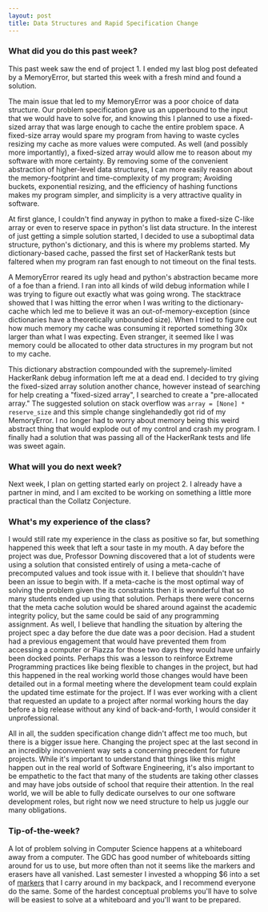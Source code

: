 ```yaml
---
layout: post
title: Data Structures and Rapid Specification Change
---
```


### What did you do this past week? ###

This past week saw the end of project 1. I ended my last blog post defeated by a MemoryError, but started this week with
a fresh mind and found a solution.

The main issue that led to my MemoryError was a poor choice of data structure. Our problem
specification gave us an upperbound to the input that we would have to solve for, and knowing this I planned to use a
fixed-sized array that was large enough to cache the entire problem space. A fixed-size array would spare my program from
having to waste cycles resizing my cache as more values were computed. As well (and possibly more importantly), a fixed-sized array would
allow me to reason about my software with more certainty. By removing some of the convenient abstraction of higher-level data structures,
I can more easily reason about the memory-footprint and time-complexity of my program; Avoiding buckets, exponential
resizing, and the efficiency of hashing functions makes my program simpler, and simplicity is a very attractive quality in software.

At first glance, I couldn't find anyway in python to make a fixed-size C-like array or even to reserve space in python's list data structure.
In the interest of just getting a simple solution started, I decided to use a suboptimal data structure, python's dictionary, and this is
where my problems started. My dictionary-based cache, passed the first set of HackerRank tests but faltered when my program ran fast enough
to not timeout on the final tests.

A MemoryError reared its ugly head and python's abstraction became more of a foe than a friend. I ran into
all kinds of wild debug information while I was trying to figure out exactly what was going wrong. The stacktrace showed that I was hitting
the error when I was writing to the dictionary-cache which led me to believe it was an out-of-memory-exception (since dictionaries have a theoretically
unbounded size). When I tried to figure out how much memory my cache was consuming it reported something 30x larger than what I was expecting.
Even stranger, it seemed like I was memory could be allocated to other data structures in my program but not to my cache.

This dictionary abstraction compounded with the supremely-limited HackerRank debug information left me at a dead end.
I decided to try giving the fixed-sized array solution another chance, however instead of searching for help creating a "fixed-sized array",
I searched to create a "pre-allocated array." The suggested solution on stack overflow was `array = [None] * reserve_size` and this simple change
singlehandedly got rid of my MemoryError. I no longer had to worry about memory being this weird abstract thing that would explode out of my control
and crash my program. I finally had a solution that was passing all of the HackerRank tests and life was sweet again.

### What will you do next week? ###

Next week, I plan on getting started early on project 2. I already have a partner in mind, and I am excited to be working on something a little more practical
than the Collatz Conjecture. 

### What's my experience of the class? ###

I would still rate my experience in the class as positive so far, but something happened this week that left a sour taste in my mouth. 
A day before the project was due, Professor Downing discovered that a lot of students were using a solution that consisted entirely
of using a meta-cache of precomputed values and took issue with it. I believe that shouldn't have been an issue to begin with. If a meta-cache is
the most optimal way of solving the problem given the its constraints then it is wonderful that so many students ended up using
that solution. Perhaps there were concerns that the meta cache solution would be shared around against the academic integrity policy,
but the same could be said of any programming assignment. As well, I believe that handling the situation by altering the project spec
a day before the due date was a poor decision. Had a student had a previous engagement that would have prevented them
from accessing a computer or Piazza for those two days they would have unfairly been docked points. Perhaps this was a lesson to reinforce
Extreme Programming practices like being flexible to changes in the project, but had this happened in the real working world those changes
would have been detailed out in a formal meeting where the development team could explain the updated time estimate for the project.
If I was ever working with a client that requested an update to a project after normal working hours the day before a big release 
without any kind of back-and-forth, I would consider it unprofessional.

All in all, the sudden specification change didn't affect me too much, but there is a bigger issue here. Changing the project spec at the
last second in an incredibly inconvenient way sets a concerning precedent for future projects. While it's important to understand that
things like this might happen out in the real world of Software Engineering, it's also important to be empathetic to the fact that
many of the students are taking other classes and may have jobs outside of school that require their attention. In the real world,
we will be able to fully dedicate ourselves to our one software development roles, but right now we need structure to help us juggle
our many obligations.

### Tip-of-the-week? ###

A lot of problem solving in Computer Science happens at a whiteboard away from a computer. The GDC has good number of whiteboards sitting
around for us to use, but more often than not it seems like the markers and erasers have all vanished. Last semester I invested a whopping
$6 into a set of [markers](https://www.amazon.com/AmazonBasics-Low-Odor-Dry-Erase-Markers/dp/B00T3ROUES?th=1) that I carry around in my
backpack, and I recommend everyone do the same. Some of the hardest conceptual problems you'll have to solve will be easiest to solve at
a whiteboard and you'll want to be prepared.

